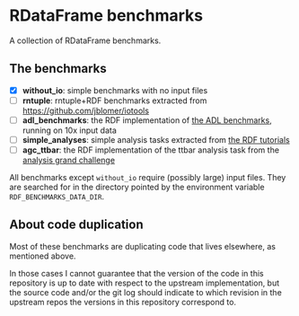 # RDataFrame benchmarks

A collection of RDataFrame benchmarks.

## The benchmarks

- [X] **without_io**: simple benchmarks with no input files
- [ ] **rntuple**: rntuple+RDF benchmarks extracted from https://github.com/jblomer/iotools
- [ ] **adl_benchmarks**: the RDF implementation of [the ADL benchmarks](https://github.com/iris-hep/adl-benchmarks-index), running on 10x input data
- [ ] **simple_analyses**: simple analysis tasks extracted from [the RDF tutorials](https://root.cern/doc/master/group__tutorial__dataframe.html)
- [ ] **agc_ttbar**: the RDF implementation of the ttbar analysis task from the [analysis grand challenge](https://github.com/iris-hep/analysis-grand-challenge)

All benchmarks except `without_io` require (possibly large) input files.
They are searched for in the directory pointed by the environment variable `RDF_BENCHMARKS_DATA_DIR`.

## About code duplication

Most of these benchmarks are duplicating code that lives elsewhere, as mentioned above.

In those cases I cannot guarantee that the version of the code in this repository is up to
date with respect to the upstream implementation, but the source code and/or the git log should indicate to which revision in the upstream repos the versions in this repository correspond to.
